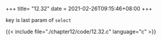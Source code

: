 +++
title= "12.32"
date = 2021-02-26T09:15:46+08:00
+++

key is last param of `select`

{{< include file="./chapter12/code/12.32.c" language="c" >}}


